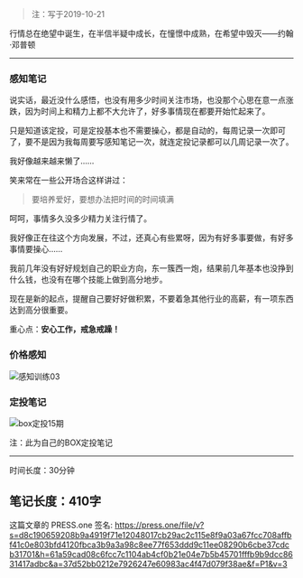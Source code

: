 >注：写于2019-10-21

行情总在绝望中诞生，在半信半疑中成长，在憧憬中成熟，在希望中毁灭——约翰·邓普顿

------
### 感知笔记
说实话，最近没什么感悟，也没有用多少时间关注市场，也没那个心思在意一点涨跌，因为时间上和精力上都不大允许了，好多事情现在都要开始忙起来了。

只是知道该定投，可是定投基本也不需要操心，都是自动的，每周记录一次即可了，要不是因为我每周要写感知笔记一次，就连定投记录都可以几周记录一次了。

我好像越来越来懒了……

笑来常在一些公开场合这样讲过：
> 要培养爱好，要想办法把时间的时间填满

呵呵，事情多久没多少精力关注行情了。

我好像正在往这个方向发展，不过，还真心有些累呀，因为有好多事要做，有好多事情要操心……

我前几年没有好好规划自己的职业方向，东一簇西一炮，结果前几年基本也没挣到什么钱，也没有在哪个技能上做到高分地步。

现在是新的起点，提醒自己要好好做积累，不要着急其他行业的高薪，有一项东西达到高分很重要。

重心点：**安心工作，戒急戒躁！**


### 价格感知


![感知训练03](https://press.one/thumbnail?width=720&url=https://static.press.one/f6/6c/f66c31b1b30c41afdcf3f50a29b0cbb3dabdcabea4a1fa7ee87486ace4e15b58.jpg)


### 定投笔记

![box定投15期](https://press.one/thumbnail?width=720&url=https://static.press.one/31/87/31875376c81d9340e94065e697da233a9c77cd23841ea834c2fbedd5881d0e20.png)

注：此为自己的BOX定投笔记

------

时间长度：30分钟

笔记长度：410字
----
这篇文章的 PRESS.one 签名:
https://press.one/file/v?s=d8c190659208b9a4919f71e12048017cb29ac2c115e8f9a03a67fcc708affbf41c0e803bfd4120fbca3b9a3a98c8ee77f653ddd9c11ee08290b6cbe37cdcb31701&h=61a59cad08c6fcc7c1104ab4cf0b21e04e7b5b45701fffb9b9dcc8631417adbc&a=37d52bb0212e7926247e60983ac4f47d079f38ae&f=P1&v=3
